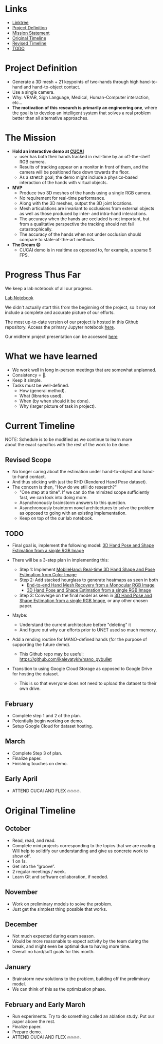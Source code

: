 
# Links
- <a href="https://linktr.ee/noahcabral">Linktree</a> 
- <a href="/TODO.md#project-definition">Project Definition</a> 
- <a href="/TODO.md#the-mission">Mission Statement</a> 
- <a href="/TODO.md#original-timeline">Original Timeline</a> 
- <a href="/TODO.md#currentrevised-timeline---20220126">Revised Timeline</a>
- <a href="/TODO.md#todo">TODO</a>

# Project Definition
- Generate a 3D mesh + 21 keypoints of two-hands through high hand-to-hand and hand-to-object contact. 
- Use a single camera.
- Why: VR/AR, Sign Language, Medical, Human-Computer interaction, etc... 
- **The motivation of this research is primarily an engineering one**, where the goal is to develop an intelligent system that solves a real problem better than all alternative approaches. 

# The Mission
- **Hold an interactive demo at <a href="https://cucai.ca/">CUCAI</a>** 
  - user has both their hands tracked in real-time by an off-the-shelf RGB camera. 
  - Results of tracking appear on a monitor in front of them, and the camera will be positioned face down towards the floor. 
  - As a stretch goal, the demo might include a physics-based interaction of the hands with virtual objects.
- **MVP**
  - Produce two 3D meshes of the hands using a single RGB camera. 
  - No requirement for real-time performance. 
  - Along with the 3D meshes, output the 3D joint locations.
  - Mesh articulations are invariant to occlusions from external objects as well as those produced by inter- and intra-hand interactions. 
  - The accuracy when the hands are occluded is not important, but from a qualitative perspective the tracking should not fail catastrophically. 
  - The accuracy of the hands when not under occlusion should compare to state-of-the-art methods.  
- **The Dream 😍**
  - CUCAI demo is in realtime as opposed to, for example, a sparse 5 FPS.     

# Progress Thus Far
We keep a lab notebook of all our progress. 

<a href="https://queensuca.sharepoint.com/:w:/r/teams/GROUP-3DHandTrackingQMIND2021-2022/Shared%20Documents/General/Research%20Notebook.docx?d=w23ce3abb8be04355ae977d643496121b&csf=1&web=1&e=j8QDVn">Lab Notebook</a>

We didn't actually start this from the beginning of the project, so it may not include a complete and accurate picture of our efforts.

The most up-to-date version of our project is hosted in this Github repository. Access the primary Jupyter notebook <a href="src/HandTracking.ipynb">here</a>.

Our midterm project presentation can be accessed <a href="https://docs.google.com/presentation/d/1TA6MvU6VWnCx7TWTQFaYR-NhMFc4iGwGTj08Lq5pFxI/edit?usp=sharing">here</a> 

# What we have learned

- We work well in long in-person meetings that are somewhat unplanned.
- Consistency = 💯.
- Keep it simple.
- Tasks must be well-defined.
  - How (general method).
  - What (libraries used).
  - When (by when should it be done).
  - Why (larger picture of task in project).

# Current Timeline

NOTE: Schedule is to be modified as we continue to learn more \
about the exact specifics with the rest of the work to be done.

## Revised Scope
- No longer caring about the estimation under hand-to-object and hand-to-hand contact.
- And thus sticking with just the RHD (Rendered Hand Pose dataset).
- The concern is then, "How do we still do research?"
  - "One step at a time". If we can do the mimized scope sufficiently fast, we can look into doing more.
  - Asynchronously brainstorm answers to this question.
  - Asynchronously braintorm novel architectures to solve the problem as opposed to going with an existing implementation.
  - Keep on top of the our lab notebook.

## TODO
  
- Final goal is, implement the following model: <a href="https://openaccess.thecvf.com/content_CVPR_2019/papers/Ge_3D_Hand_Shape_and_Pose_Estimation_From_a_Single_RGB_CVPR_2019_paper.pdf">3D Hand Pose and Shape Estimation from a single RGB Image</a>
- There will be a 3-step plan in implementing this:
  - Step 1: Implement <a href="https://gmntu.github.io/mobilehand/.">MobileHand: Real-time 3D Hand Shape and Pose Estimation from Color Image</a>
  - Step 2: Add stacked hourglass to generate heatmaps as seen in both
      - <a href="https://arxiv.org/pdf/1902.09305.pdf">End-to-end Hand Mesh Recovery from a Monocular RGB Image</a>
      - <a href="https://openaccess.thecvf.com/content_CVPR_2019/papers/Ge_3D_Hand_Shape_and_Pose_Estimation_From_a_Single_RGB_CVPR_2019_paper.pdf">3D Hand Pose and Shape Estimation from a single RGB Image</a>
  - Step 3: Converge on the final model as seen in <a href="https://openaccess.thecvf.com/content_CVPR_2019/papers/Ge_3D_Hand_Shape_and_Pose_Estimation_From_a_Single_RGB_CVPR_2019_paper.pdf">3D Hand Pose and Shape Estimation from a single RGB Image</a>, or any other chosen paper.

- Maybe:
  - Understand the current architecture before "deleting" it
  - And figure out why our efforts prior to UNET used so much memory.
- Add a rending routine for MANO-defined hands (for the purpose of supporting the future demo).
  - This Github repo may be useful: https://github.com/ikalevatykh/mano_pybullet
- Transition to using Google Cloud Storage as opposed to Google Drive for hosting the dataset.
  - This is so that everyone does not need to upload the dataset to their own drive.

## February
- Complete step 1 and 2 of the plan.
- Potentially begin working on demo.
- Setup Google Cloud for dataset hosting.

## March

- Complete Step 3 of plan.
- Finalize paper.
- Finishing touches on demo.

## Early April
- ATTEND CUCAI AND FLEX 🔥🔥🔥🔥.


# Original Timeline

## October 
- Read, read, and read. 
- Complete mini projects corresponding to the topics that we are reading. Will help to solidify our understanding and give us concrete work to show off. 
- 1 on 1s. 
- Get into the “groove”. 
- 2 regular meetings / week. 
- Learn Git and software collaboration, if needed. 

## November 
- Work on preliminary models to solve the problem. 
- Just get the simplest thing possible that works. 

## December 
- Not much expected during exam season. 
- Would be more reasonable to expect activity by the team during the break, and might even be optimal due to having more time.  
- Overall no hard/soft goals for this month.  

## January 
- Brainstorm new solutions to the problem, building off the preliminary model. 
- We can think of this as the optimization phase. 

## February and Early March 
- Run experiments. Try to do something called an ablation study. Put our paper above the rest. 
- Finalize paper. 
- Prepare demo.
- ATTEND CUCAI AND FLEX 🔥🔥🔥🔥.
